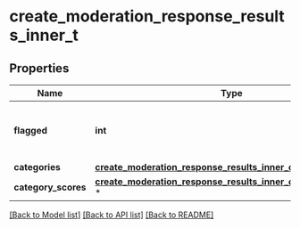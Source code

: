 # create_moderation_response_results_inner_t

## Properties
Name | Type | Description | Notes
------------ | ------------- | ------------- | -------------
**flagged** | **int** | Whether any of the below categories are flagged. | 
**categories** | [**create_moderation_response_results_inner_categories_t**](create_moderation_response_results_inner_categories.md) \* |  | 
**category_scores** | [**create_moderation_response_results_inner_category_scores_t**](create_moderation_response_results_inner_category_scores.md) \* |  | 

[[Back to Model list]](../README.md#documentation-for-models) [[Back to API list]](../README.md#documentation-for-api-endpoints) [[Back to README]](../README.md)


